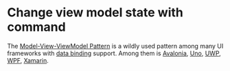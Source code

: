 # Change view model state with command

The [Model-View-ViewModel Pattern](https://docs.microsoft.com/en-us/xamarin/xamarin-forms/enterprise-application-patterns/mvvm) is a wildly used pattern among many UI  frameworks with [data binding](https://docs.microsoft.com/en-us/xamarin/xamarin-forms/xaml/xaml-basics/data-bindings-to-mvvm) support. Among them is [Avalonia](https://docs.avaloniaui.net/docs/getting-started/programming-with-avalonia/the-model-view-viewmodel-pattern-mvvm), [Uno](https://platform.uno/docs/articles/intro.html), [UWP](https://docs.microsoft.com/en-us/windows/uwp/get-started/universal-application-platform-guide), [WPF](https://docs.microsoft.com/en-us/dotnet/desktop/wpf/introduction-to-wpf?view=netframeworkdesktop-4.8), [Xamarin](https://dotnet.microsoft.com/en-us/apps/xamarin).